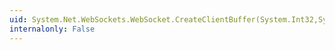 ```yaml
---
uid: System.Net.WebSockets.WebSocket.CreateClientBuffer(System.Int32,System.Int32)
internalonly: False
---
```

